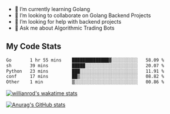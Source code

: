 
- 🌱 I’m currently learning Golang
- 👯 I’m looking to collaborate on Golang Backend Projects
- 🤔 I’m looking for help with backend projects
- 💬 Ask me about Algorithmic Trading Bots

## My Code Stats

<!--START_SECTION:waka-->

```txt
Go       1 hr 55 mins    ██████████████▓░░░░░░░░░░   58.09 %
sh       39 mins         █████░░░░░░░░░░░░░░░░░░░░   20.07 %
Python   23 mins         ███░░░░░░░░░░░░░░░░░░░░░░   11.91 %
conf     17 mins         ██▒░░░░░░░░░░░░░░░░░░░░░░   08.82 %
Other    1 min           ▒░░░░░░░░░░░░░░░░░░░░░░░░   00.86 %
```

<!--END_SECTION:waka-->

[![willianrod's wakatime stats](https://github-readme-stats.vercel.app/api/wakatime?username=holdandup&layout=compact&theme=react&custom_title=Wakatime%20All%20Time%20Stats&langs_count=8)](https://github.com/anuraghazra/github-readme-stats)

[![Anurag's GitHub stats](https://github-readme-stats.vercel.app/api?username=Kevinbarrero)](https://github.com/anuraghazra/github-readme-stats)




